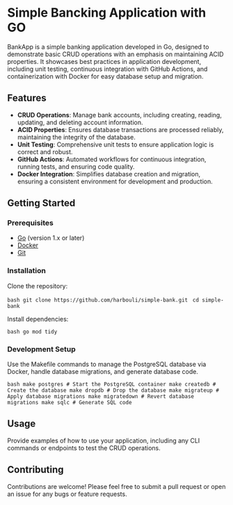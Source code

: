 
# Simple Bancking Application with GO


BankApp is a simple banking application developed in Go, designed to demonstrate basic CRUD operations with an emphasis on maintaining ACID properties. It showcases best practices in application development, including unit testing, continuous integration with GitHub Actions, and containerization with Docker for easy database setup and migration.

## Features

- **CRUD Operations**: Manage bank accounts, including creating, reading, updating, and deleting account information.
- **ACID Properties**: Ensures database transactions are processed reliably, maintaining the integrity of the database.
- **Unit Testing**: Comprehensive unit tests to ensure application logic is correct and robust.
- **GitHub Actions**: Automated workflows for continuous integration, running tests, and ensuring code quality.
- **Docker Integration**: Simplifies database creation and migration, ensuring a consistent environment for development and production.

## Getting Started

### Prerequisites

- [Go](https://golang.org/doc/install) (version 1.x or later)
- [Docker](https://www.docker.com/get-started)
- [Git](https://git-scm.com/book/en/v2/Getting-Started-Installing-Git)

### Installation

Clone the repository:

``bash
git clone https://github.com/harbouli/simple-bank.git
``
``
cd simple-bank
``

Install dependencies:

``bash
go mod tidy
``

### Development Setup

Use the Makefile commands to manage the PostgreSQL database via Docker, handle database migrations, and generate database code.

``bash
make postgres # Start the PostgreSQL container
make createdb # Create the database
make dropdb # Drop the database
make migrateup # Apply database migrations
make migratedown # Revert database migrations
make sqlc # Generate SQL code
``

## Usage

Provide examples of how to use your application, including any CLI commands or endpoints to test the CRUD operations.

## Contributing

Contributions are welcome! Please feel free to submit a pull request or open an issue for any bugs or feature requests.


